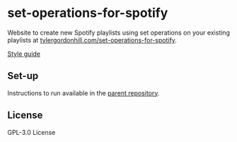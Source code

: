 # set-operations-for-spotify

Website to create new Spotify playlists using set operations on your existing playlists at
[tylergordonhill.com/set-operations-for-spotify](https://tylergordonhill.com/set-operations-for-spotify).

[Style guide](https://github.com/TyHil/personal-website-styles)

## Set-up

Instructions to run available in the
[parent repository](https://github.com/TyHil/personal-website#set-up).

## License

GPL-3.0 License

